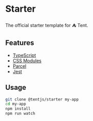 # Starter

The official starter template for ⛺ Tent.

## Features

- [TypeScript](https://www.typescriptlang.org/)
- [CSS Modules](https://github.com/css-modules/css-modules)
- [Parcel](https://parceljs.org/)
- [Jest](https://jestjs.io/)

## Usage

```bash
git clone @tentjs/starter my-app
cd my-app
npm install
npm run watch
```
